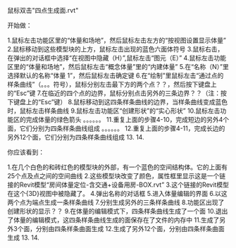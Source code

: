 鼠标双击"四点生成面.rvt"

开始做：

1.鼠标左击功能区里的“体量和场地”，然后鼠标左击左方的“按视图设置显示体量”
2.鼠标移动到这些模型块的上方，鼠标左击出现的蓝色六面体符号
3.鼠标右击，在弹出的对话框中选择“在视图中隐藏（H）”,鼠标左击“图元（E）”
4.鼠标左击功能区里的“体量和场地”，然后鼠标左击“概念体量”里的“内建体量”
5.在“名称（N）”里选择默认的名称“体量 1”，然后鼠标左击确定键
6.在“绘制”里鼠标左击“通过点的样条曲线”（。。。符号），鼠标分别左击最下方的两个点？？，然后按下键盘上的“Esc”键
7.在临近的四个点的边界，鼠标分别点击另外的三条边界？？（注：按下键盘上的“Esc”键）
8.鼠标移动到这四条样条曲线的边界，当样条曲线变成蓝色时，鼠标左击样条曲线
9.鼠标左击功能区“创建形状”的“实心形状”
10.鼠标左击功能区的完成体量的绿色箭头
。。。。。。
11.重复上面的步骤4-10，完成短边的另外4个面，它们分别为四条样条曲线组成
。。。。。。
12.重复上面的步骤4-11，完成长边的另外12个面，它们分别为四条样条曲线组成
13.
14.

你应该看到：

1.在几个白色的和砖红色的模型块的外部，有一个蓝色的空间结构体。它的上面有25个点及点之间的空间曲线
2.这些模型块改变了颜色，属性框里显示这是一个链接的Revit模型“房间体量定位-含交通+设备用房-BOX.rvt”
3.这个链接的Revit模型在这个{3D}视图中被隐藏了。
4.弹出名称的对话框
5.进入体量编辑的界面
6.以这两个点为端点生成一条样条曲线
7.分别生成另外的三条样条曲线
8.功能区出现了创建形状的显示？？
9.在体量的编辑模式下，四条样条曲线生成了一个面
10.退出了体量的编辑模式，这四条样条曲线生成的面保存在了文件的内存中
11.生成了另外3个面，分别由四条样条曲面生成
12.生成了另外12个面，分别由四条样条曲面生成
13.
14.
